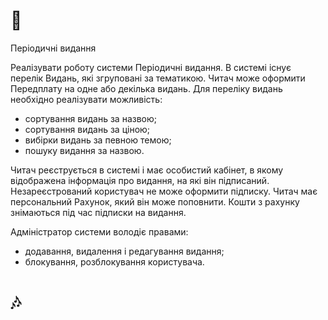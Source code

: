 # :musical_note: 
Періодичні видання

Реалізувати роботу системи Періодичні видання. 
В системі існує перелік Видань, які згруповані за тематикою. 
Читач може оформити Передплату на одне або декілька видань. 
Для переліку видань необхідно реалізувати можливість:
- сортування видань за назвою;
- сортування видань за ціною;
- вибірки видань за певною темою;
- пошуку видання за назвою.

Читач реєструється в системі і має особистий кабінет, в якому відображена інформація про видання, на які він підписаний. Незареєстрований користувач не може оформити підписку.  Читач має персональний Рахунок, який він може поповнити. Кошти з рахунку знімаються під час підписки на видання.

Адміністратор системи володіє правами:
- додавання, видалення і редагування видання;
- блокування, розблокування користувача.

# :notes: 